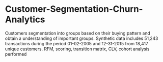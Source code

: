 # Customer-Segmentation-Churn-Analytics
Customers segmentation into groups based on their buying pattern and obtain a understanding of important groups. 
Synthetic data includes 51,243 transactions during the period 01-02-2005 and 12-31-2015 from 18,417 unique customers.
RFM, scoring, transition matrix, CLV, cohort analysis performed
